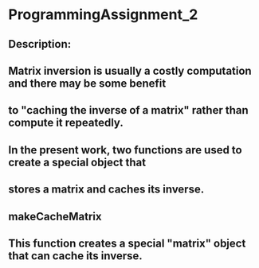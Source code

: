 # ProgrammingAssignment_2
## Description:
## Matrix inversion is usually a costly computation and there may be some benefit
## to "caching the inverse of a matrix" rather than compute it repeatedly.

## In the present work, two functions are used to create a special object that 
## stores a matrix and caches its inverse.

## makeCacheMatrix
## This function creates a special "matrix" object that can cache its inverse.
